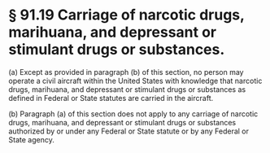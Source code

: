 # § 91.19   Carriage of narcotic drugs, marihuana, and depressant or stimulant drugs or substances.

(a) Except as provided in paragraph (b) of this section, no person may operate a civil aircraft within the United States with knowledge that narcotic drugs, marihuana, and depressant or stimulant drugs or substances as defined in Federal or State statutes are carried in the aircraft. 


(b) Paragraph (a) of this section does not apply to any carriage of narcotic drugs, marihuana, and depressant or stimulant drugs or substances authorized by or under any Federal or State statute or by any Federal or State agency. 




